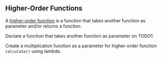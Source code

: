 ## Higher-Order Functions

A [higher-order function](https://kotlinlang.org/docs/lambdas.html#closures) is a function that takes another function as parameter and/or returns a function.

Declare a function that takes another function as parameter on TODO1.

Create a multiplication function as a parameter for higher-order function `calculate()` using lambda.
